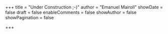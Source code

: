 +++
title = "Under Construction ;-)"
author = "Emanuel Mairoll"
showDate = false
draft = false
enableComments = false
showAuthor = false
showPagination = false

+++
